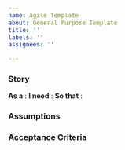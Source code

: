 ```yaml
---
name: Agile Template
about: General Purpose Template
title: ''
labels: ''
assignees: ''

---
```


### Story
**As a** :
**I need** :
**So that** :

### Assumptions


### Acceptance Criteria
